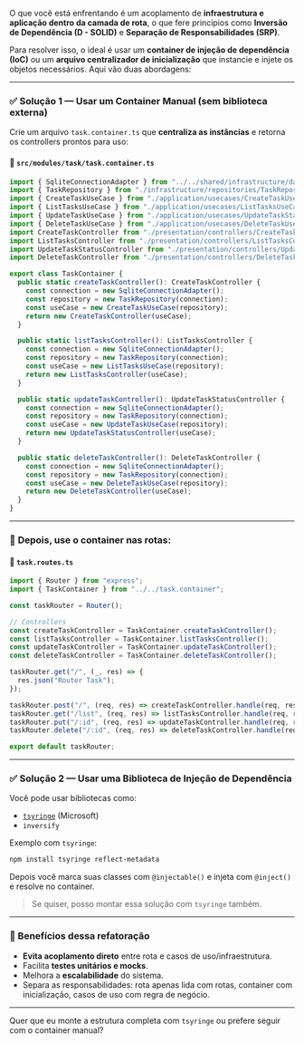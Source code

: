 O que você está enfrentando é um acoplamento de **infraestrutura e aplicação dentro da camada de rota**, o que fere princípios como **Inversão de Dependência (D - SOLID)** e **Separação de Responsabilidades (SRP)**.

Para resolver isso, o ideal é usar um **container de injeção de dependência (IoC)** ou um **arquivo centralizador de inicialização** que instancie e injete os objetos necessários. Aqui vão duas abordagens:

---

### ✅ **Solução 1 — Usar um Container Manual (sem biblioteca externa)**

Crie um arquivo `task.container.ts` que **centraliza as instâncias** e retorna os controllers prontos para uso:

#### 📁 `src/modules/task/task.container.ts`

```ts
import { SqliteConnectionAdapter } from "../../shared/infrastructure/database/SqliteConnectionAdapter";
import { TaskRepository } from "./infrastructure/repositories/TaskRepository";
import { CreateTaskUseCase } from "./application/usecases/CreateTaskUseCase";
import { ListTasksUseCase } from "./application/usecases/ListTasksUseCase";
import { UpdateTaskUseCase } from "./application/usecases/UpdateTaskStatusUseCase";
import { DeleteTaskUseCase } from "./application/usecases/DeleteTaskUseCase";
import CreateTaskController from "./presentation/controllers/CreateTaskController";
import ListTasksController from "./presentation/controllers/ListTasksController";
import UpdateTaskStatusController from "./presentation/controllers/UpdateTaskStatusController";
import DeleteTaskController from "./presentation/controllers/DeleteTaskController";

export class TaskContainer {
  public static createTaskController(): CreateTaskController {
    const connection = new SqliteConnectionAdapter();
    const repository = new TaskRepository(connection);
    const useCase = new CreateTaskUseCase(repository);
    return new CreateTaskController(useCase);
  }

  public static listTasksController(): ListTasksController {
    const connection = new SqliteConnectionAdapter();
    const repository = new TaskRepository(connection);
    const useCase = new ListTasksUseCase(repository);
    return new ListTasksController(useCase);
  }

  public static updateTaskController(): UpdateTaskStatusController {
    const connection = new SqliteConnectionAdapter();
    const repository = new TaskRepository(connection);
    const useCase = new UpdateTaskUseCase(repository);
    return new UpdateTaskStatusController(useCase);
  }

  public static deleteTaskController(): DeleteTaskController {
    const connection = new SqliteConnectionAdapter();
    const repository = new TaskRepository(connection);
    const useCase = new DeleteTaskUseCase(repository);
    return new DeleteTaskController(useCase);
  }
}
```

---

### 🧠 **Depois, use o container nas rotas:**

#### 📁 `task.routes.ts`

```ts
import { Router } from "express";
import { TaskContainer } from "../../task.container";

const taskRouter = Router();

// Controllers
const createTaskController = TaskContainer.createTaskController();
const listTasksController = TaskContainer.listTasksController();
const updateTaskController = TaskContainer.updateTaskController();
const deleteTaskController = TaskContainer.deleteTaskController();

taskRouter.get("/", (_, res) => {
  res.json("Router Task");
});

taskRouter.post("/", (req, res) => createTaskController.handle(req, res));
taskRouter.get("/list", (req, res) => listTasksController.handle(req, res));
taskRouter.put("/:id", (req, res) => updateTaskController.handle(req, res));
taskRouter.delete("/:id", (req, res) => deleteTaskController.handle(req, res));

export default taskRouter;
```

---

### ✅ **Solução 2 — Usar uma Biblioteca de Injeção de Dependência**

Você pode usar bibliotecas como:

- [`tsyringe`](https://github.com/microsoft/tsyringe) (Microsoft)
- `inversify`

Exemplo com `tsyringe`:

```bash
npm install tsyringe reflect-metadata
```

Depois você marca suas classes com `@injectable()` e injeta com `@inject()` e resolve no container.

> Se quiser, posso montar essa solução com `tsyringe` também.

---

### 🎯 Benefícios dessa refatoração

- **Evita acoplamento direto** entre rota e casos de uso/infraestrutura.
- Facilita **testes unitários e mocks**.
- Melhora a **escalabilidade** do sistema.
- Separa as responsabilidades: rota apenas lida com rotas, container com inicialização, casos de uso com regra de negócio.

---

Quer que eu monte a estrutura completa com `tsyringe` ou prefere seguir com o container manual?
